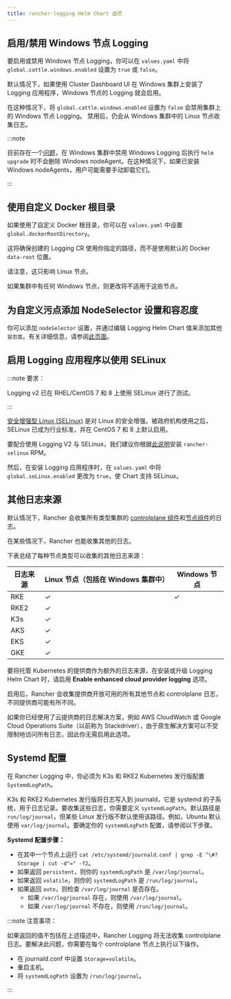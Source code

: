 ```yaml
---
title: rancher-logging Helm Chart 选项
---
```


## 启用/禁用 Windows 节点 Logging

要启用或禁用 Windows 节点 Logging，你可以在 `values.yaml` 中将 `global.cattle.windows.enabled` 设置为 `true` 或 `false`。

默认情况下，如果使用 Cluster Dashboard UI 在 Windows 集群上安装了 Logging 应用程序，Windows 节点的 Logging 就会启用。

在这种情况下，将 `global.cattle.windows.enabled` 设置为 `false` 会禁用集群上的 Windows 节点 Logging。
禁用后，仍会从 Windows 集群中的 Linux 节点收集日志。

:::note

目前存在一个[问题](https://github.com/rancher/rancher/issues/32325)，在 Windows 集群中禁用 Windows Logging 后执行 `helm upgrade` 时不会删除 Windows nodeAgent。在这种情况下，如果已安装 Windows nodeAgents，用户可能需要手动卸载它们。

:::

## 使用自定义 Docker 根目录

如果使用了自定义 Docker 根目录，你可以在 `values.yaml` 中设置 `global.dockerRootDirectory`。

这将确保创建的 Logging CR 使用你指定的路径，而不是使用默认的 Docker `data-root` 位置。

请注意，这只影响 Linux 节点。

如果集群中有任何 Windows 节点，则更改将不适用于这些节点。

## 为自定义污点添加 NodeSelector 设置和容忍度

你可以添加 `nodeSelector` 设置，并通过编辑 Logging Helm Chart 值来添加其他`容忍度`。有关详细信息，请参阅[此页面](taints-and-tolerations.md)。

## 启用 Logging 应用程序以使用 SELinux

:::note 要求：

Logging v2 已在 RHEL/CentOS 7 和 8 上使用 SELinux 进行了测试。

:::

[安全增强型 Linux (SELinux)](https://en.wikipedia.org/wiki/Security-Enhanced_Linux) 是对 Linux 的安全增强。被政府机构使用之后，SELinux 已成为行业标准，并在 CentOS 7 和 8 上默认启用。

要配合使用 Logging V2 与 SELinux，我们建议你根据[此说明](../../security/selinux-rpm/selinux-rpm.md)安装 `rancher-selinux` RPM。

然后，在安装 Logging 应用程序时，在 `values.yaml` 中将 `global.seLinux.enabled` 更改为 `true`，使 Chart 支持 SELinux。

## 其他日志来源

默认情况下，Rancher 会收集所有类型集群的 [controlplane 组件](https://kubernetes.io/docs/concepts/overview/components/#control-plane-components)和[节点组件](https://kubernetes.io/docs/concepts/overview/components/#node-components)的日志。

在某些情况下，Rancher 也能收集其他的日志。

下表总结了每种节点类型可以收集的其他日志来源：

| 日志来源 | Linux 节点（包括在 Windows 集群中） | Windows 节点 |
| --- | --- | ---|
| RKE | ✓ | ✓ |
| RKE2 | ✓ | |
| K3s | ✓ | |
| AKS | ✓ | |
| EKS | ✓ | |
| GKE | ✓ | |

要将托管 Kubernetes 的提供商作为额外的日志来源，在安装或升级 Logging Helm Chart 时，请启用 **Enable enhanced cloud provider logging** 选项。

启用后，Rancher 会收集提供商开放可用的所有其他节点和 controlplane 日志，不同提供商可能有所不同。

如果你已经使用了云提供商的日志解决方案，例如 AWS CloudWatch 或 Google Cloud Operations Suite（以前称为 Stackdriver），由于原生解决方案可以不受限制地访问所有日志，因此你无需启用此选项。

## Systemd 配置

在 Rancher Logging 中，你必须为 K3s 和 RKE2 Kubernetes 发行版配置 `SystemdLogPath`。

K3s 和 RKE2 Kubernetes 发行版将日志写入到 journald，它是 systemd 的子系统，用于日志记录。要收集这些日志，你需要定义 `systemdLogPath`。默认路径是 `run/log/journal`，但某些 Linux 发行版不默认使用该路径。例如，Ubuntu 默认使用 `var/log/journal`。要确定你的 `systemdLogPath` 配置，请参阅以下步骤。

**Systemd 配置步骤：**

* 在其中一个节点上运行 `cat /etc/systemd/journald.conf | grep -E ^\#?Storage | cut -d"=" -f2`。
* 如果返回 `persistent`，则你的 `systemdLogPath` 是 `/var/log/journal`。
* 如果返回 `volatile`，则你的 `systemdLogPath` 是 `/run/log/journal`。
* 如果返回 `auto`，则检查 `/var/log/journal` 是否存在。
   * 如果 `/var/log/journal` 存在，则使用 `/var/log/journal`。
   * 如果 `/var/log/journal` 不存在，则使用 `/run/log/journal`。

:::note 注意事项：

如果返回的值不包括在上述描述中，Rancher Logging 将无法收集 controlplane 日志。要解决此问题，你需要在每个 controlplane 节点上执行以下操作。

* 在 journald.conf 中设置 `Storage=volatile`。
* 重启主机。
* 将 `systemdLogPath` 设置为 `/run/log/journal`。

:::